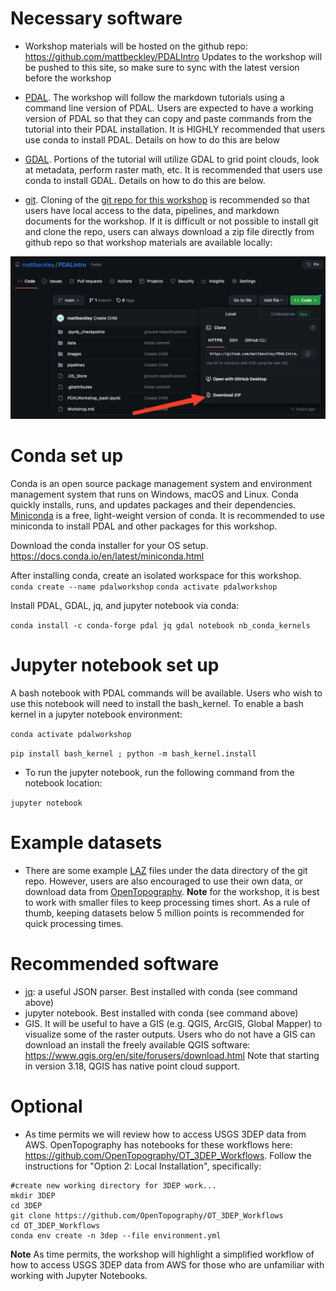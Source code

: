 # Necessary software
- Workshop materials will be hosted on the github repo: https://github.com/mattbeckley/PDALIntro  Updates to the workshop will be pushed to this site, so make sure to sync with the latest version before the workshop

- [PDAL](https://pdal.io/en/2.5.3/about.html). The workshop will follow the markdown tutorials using a command line version of PDAL.  Users are expected to have a working version of PDAL so that they can copy and paste commands from the tutorial into their PDAL installation. It is HIGHLY recommended that users use conda to install PDAL.  Details on how to do this are below

- [GDAL](https://gdal.org/download.html#conda). Portions of  the tutorial will utilize GDAL to grid point clouds, look at metadata, perform raster math, etc. It is recommended that users use conda to install GDAL.  Details on how to do this are below.

- [git](https://github.com/git-guides/install-git). Cloning of the [git repo for this workshop](https://github.com/mattbeckley/PDALIntro) is recommended so that users have local access to the data, pipelines, and markdown documents for the workshop.  If it is difficult or not possible to install git and clone the repo, users can always download a zip file directly from github repo so that workshop materials are available locally:

![Github Download Zip](./images/GitDownloadZip.png)


# Conda set up
Conda is an open source package management system and environment management system that runs on Windows, macOS and Linux. Conda quickly installs, runs, and updates packages and their dependencies. [Miniconda](https://docs.conda.io/en/latest/miniconda.html) is a free, light-weight version of conda.  It is recommended to use miniconda to install PDAL and other packages for this workshop.  

Download the conda installer for your OS setup. https://docs.conda.io/en/latest/miniconda.html

After installing conda, create an isolated workspace for this workshop.  
`conda create --name pdalworkshop`
`conda activate pdalworkshop`

Install PDAL, GDAL, jq, and jupyter notebook via conda:

`conda install -c conda-forge pdal jq gdal notebook nb_conda_kernels `

# Jupyter notebook set up
A bash notebook with PDAL commands will be available. Users who wish to use this notebook will need to install the bash_kernel. To enable a bash kernel in a jupyter notebook environment:

`conda activate pdalworkshop`

`pip install bash_kernel ; python -m bash_kernel.install`

- To run the jupyter notebook, run the following command from the notebook location:

`jupyter notebook`

# Example datasets
- There are some example [LAZ](https://laszip.org/) files under the data directory of the git repo.  However, users are also encouraged to use their own data, or download data from [OpenTopography](https://portal.opentopography.org/datasets).  **Note** for the workshop, it is best to work with smaller files to keep processing times short.  As a rule of thumb, keeping datasets below 5 million points is recommended for quick processing times.


# Recommended software

- [jq](https://stedolan.github.io/jq/): a useful JSON parser.  Best installed with conda (see command above)
- jupyter notebook. Best installed with conda (see command above)
- GIS.  It will be useful to have a GIS (e.g. QGIS, ArcGIS, Global Mapper) to visualize some of the raster outputs.  Users who do not have a GIS can download an install the freely available QGIS software: https://www.qgis.org/en/site/forusers/download.html  Note that starting in version 3.18, QGIS has native point cloud support.

# Optional
- As time permits we will review how to access USGS 3DEP data from AWS.  OpenTopography has notebooks for these workflows here: https://github.com/OpenTopography/OT_3DEP_Workflows.  Follow the instructions for "Option 2: Local Installation", specifically:

```
#create new working directory for 3DEP work...
mkdir 3DEP
cd 3DEP
git clone https://github.com/OpenTopography/OT_3DEP_Workflows
cd OT_3DEP_Workflows
conda env create -n 3dep --file environment.yml
```

**Note** As time permits, the workshop will highlight a simplified workflow of how to access USGS 3DEP data from AWS for those who are unfamiliar with working with Jupyter Notebooks.  